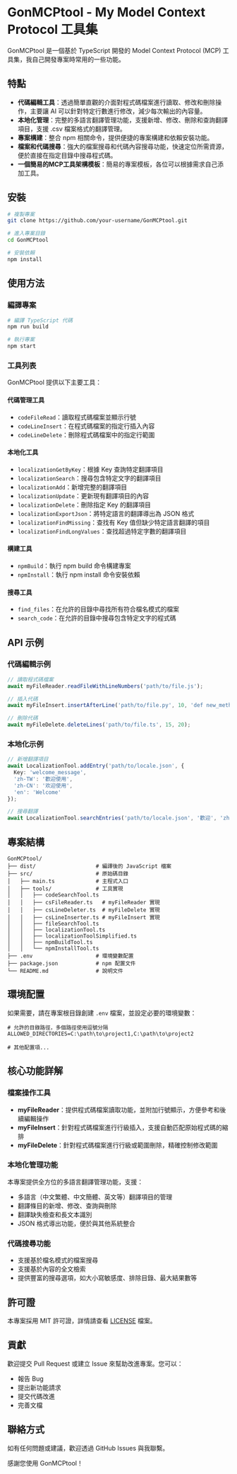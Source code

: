 # GonMCPtool - My Model Context Protocol 工具集

GonMCPtool 是一個基於 TypeScript 開發的 Model Context Protocol (MCP) 工具集，我自己開發專案時常用的一些功能。

## 特點

- **代碼編輯工具**：透過簡單直觀的介面對程式碼檔案進行讀取、修改和刪除操作，主要讓 AI 可以針對特定行數進行修改，減少每次輸出的內容量。
- **本地化管理**：完整的多語言翻譯管理功能，支援新增、修改、刪除和查詢翻譯項目，支援 .csv 檔案格式的翻譯管理。
- **專案構建**：整合 npm 相關命令，提供便捷的專案構建和依賴安裝功能。
- **檔案和代碼搜尋**：強大的檔案搜尋和代碼內容搜尋功能，快速定位所需資源，便於直接在指定目錄中搜尋程式碼。
- **一個簡易的MCP工具架構模板**：簡易的專案模板，各位可以根據需求自己添加工具。

## 安裝

```bash
# 複製專案
git clone https://github.com/your-username/GonMCPtool.git

# 進入專案目錄
cd GonMCPtool

# 安裝依賴
npm install
```

## 使用方法

### 編譯專案

```bash
# 編譯 TypeScript 代碼
npm run build

# 執行專案
npm start
```

### 工具列表

GonMCPtool 提供以下主要工具：

#### 代碼管理工具

- `codeFileRead`：讀取程式碼檔案並顯示行號
- `codeLineInsert`：在程式碼檔案的指定行插入內容
- `codeLineDelete`：刪除程式碼檔案中的指定行範圍

#### 本地化工具

- `localizationGetByKey`：根據 Key 查詢特定翻譯項目
- `localizationSearch`：搜尋包含特定文字的翻譯項目
- `localizationAdd`：新增完整的翻譯項目
- `localizationUpdate`：更新現有翻譯項目的內容
- `localizationDelete`：刪除指定 Key 的翻譯項目
- `localizationExportJson`：將特定語言的翻譯導出為 JSON 格式
- `localizationFindMissing`：查找有 Key 值但缺少特定語言翻譯的項目
- `localizationFindLongValues`：查找超過特定字數的翻譯項目

#### 構建工具

- `npmBuild`：執行 npm build 命令構建專案
- `npmInstall`：執行 npm install 命令安裝依賴

#### 搜尋工具

- `find_files`：在允許的目錄中尋找所有符合檔名模式的檔案
- `search_code`：在允許的目錄中搜尋包含特定文字的程式碼

## API 示例

### 代碼編輯示例

```typescript
// 讀取程式碼檔案
await myFileReader.readFileWithLineNumbers('path/to/file.js');

// 插入代碼
await myFileInsert.insertAfterLine('path/to/file.py', 10, 'def new_method():', true);

// 刪除代碼
await myFileDelete.deleteLines('path/to/file.ts', 15, 20);
```

### 本地化示例

```typescript
// 新增翻譯項目
await LocalizationTool.addEntry('path/to/locale.json', {
  Key: 'welcome_message',
  'zh-TW': '歡迎使用',
  'zh-CN': '欢迎使用',
  'en': 'Welcome'
});

// 搜尋翻譯
await LocalizationTool.searchEntries('path/to/locale.json', '歡迎', 'zh-TW', 10);
```

## 專案結構

```
GonMCPtool/
├── dist/                   # 編譯後的 JavaScript 檔案
├── src/                    # 原始碼目錄
│   ├── main.ts             # 主程式入口
│   ├── tools/              # 工具實現
│   │   ├── codeSearchTool.ts
│   │   ├── csFileReader.ts   # myFileReader 實現
│   │   ├── csLineDeleter.ts  # myFileDelete 實現
│   │   ├── csLineInserter.ts # myFileInsert 實現
│   │   ├── fileSearchTool.ts
│   │   ├── localizationTool.ts
│   │   ├── localizationToolSimplified.ts
│   │   ├── npmBuildTool.ts
│   │   └── npmInstallTool.ts
├── .env                    # 環境變數配置
├── package.json            # npm 配置文件
└── README.md               # 說明文件
```

## 環境配置

如果需要，請在專案根目錄創建 `.env` 檔案，並設定必要的環境變數：

```
# 允許的目錄路徑，多個路徑使用逗號分隔
ALLOWED_DIRECTORIES=C:\path\to\project1,C:\path\to\project2

# 其他配置項...
```

## 核心功能詳解

### 檔案操作工具

- **myFileReader**：提供程式碼檔案讀取功能，並附加行號顯示，方便參考和後續編輯操作
- **myFileInsert**：針對程式碼檔案進行行級插入，支援自動匹配原始程式碼的縮排
- **myFileDelete**：針對程式碼檔案進行行級或範圍刪除，精確控制修改範圍

### 本地化管理功能

本專案提供全方位的多語言翻譯管理功能，支援：

- 多語言（中文繁體、中文簡體、英文等）翻譯項目的管理
- 翻譯條目的新增、修改、查詢與刪除
- 翻譯缺失檢查和長文本識別
- JSON 格式導出功能，便於與其他系統整合

### 代碼搜尋功能

- 支援基於檔名模式的檔案搜尋
- 支援基於內容的全文檢索
- 提供豐富的搜尋選項，如大小寫敏感度、排除目錄、最大結果數等

## 許可證

本專案採用 MIT 許可證，詳情請查看 [LICENSE](LICENSE) 檔案。

## 貢獻

歡迎提交 Pull Request 或建立 Issue 來幫助改進專案。您可以：

- 報告 Bug
- 提出新功能請求
- 提交代碼改進
- 完善文檔

## 聯絡方式

如有任何問題或建議，歡迎透過 GitHub Issues 與我聯繫。

感謝您使用 GonMCPtool！
